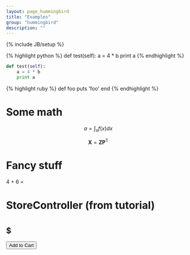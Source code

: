 ```yaml
---
layout: page_hummingbird
title: "Examples"
group: "hummingbird"
description: ""
---
```

{% include JB/setup %}


{% highlight python %}
def test(self):
    a = 4 * b
    print a
{% endhighlight %}

```python
def test(self):
    a = 4 * b
    print a
```

{% highlight ruby %}
def foo
    puts 'foo'
    end
{% endhighlight %}

# Some math
$$a = \int_x f(x) dx$$

$$ \mathbf{X} = \mathbf{Z} \mathbf{P^\mathsf{T}} $$

# Fancy stuff
<p>4 + 6 = <span ng-bind="4+6"></span></p>

# StoreController (from tutorial)
<div ng-controller="StoreController as store">
    <div ng-repeat="product in store.products">
        <h1><span ng-bind="product.name"</span></h1>
        <h2>$<span ng-bind="product.price"</span></h2>
        <p><span ng-bind="product.description"</span></p>
        <button ng-show="product.canPurchase">Add to Cart</button>
    </div>
</div>
